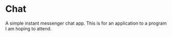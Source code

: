 Chat
====

A simple instant messenger chat app. This is for an application to a program I am hoping to attend.
